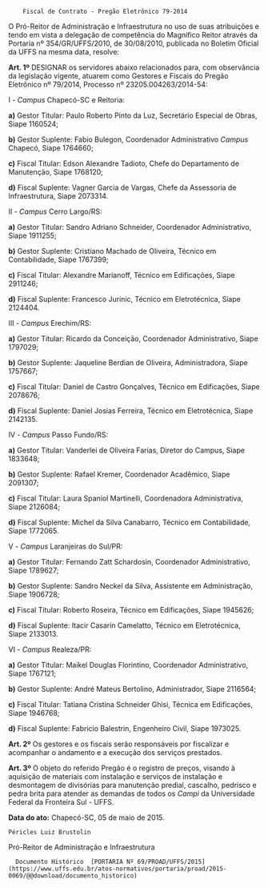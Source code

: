         Fiscal de Contrato - Pregão Eletrônico 79-2014  

O Pró-Reitor de Administração e Infraestrutura no uso de suas atribuições e tendo em vista a delegação de competência do Magnífico Reitor através da Portaria nº 354/GR/UFFS/2010, de 30/08/2010, publicada no Boletim Oficial da UFFS na mesma data, resolve:

 **Art. 1º** DESIGNAR os servidores abaixo relacionados para, com observância da legislação vigente, atuarem como Gestores e Fiscais do Pregão Eletrônico nº 79/2014, Processo nº 23205.004263/2014-54:

 I - *Campus* Chapecó-SC e Reitoria:

 **a)** Gestor Titular: Paulo Roberto Pinto da Luz, Secretário Especial de Obras, Siape 1160524;

 **b)** Gestor Suplente: Fabio Bulegon, Coordenador Administrativo *Campus* Chapecó, Siape 1764660;

 **c)** Fiscal Titular: Edson Alexandre Tadioto, Chefe do Departamento de Manutenção, Siape 1768120;

 **d)** Fiscal Suplente: Vagner Garcia de Vargas, Chefe da Assessoria de Infraestrutura, Siape 2073314.

 II - *Campus* Cerro Largo/RS:

 **a)** Gestor Titular: Sandro Adriano Schneider, Coordenador Administrativo, Siape 1911255;

 **b)** Gestor Suplente: Cristiano Machado de Oliveira, Técnico em Contabilidade, Siape 1767399;

 **c)** Fiscal Titular: Alexandre Marianoff, Técnico em Edificações, Siape 2911246;

 **d)** Fiscal Suplente: Francesco Jurinic, Técnico em Eletrotécnica, Siape 2124404.

 III - *Campus* Erechim/RS:

 **a)** Gestor Titular: Ricardo da Conceição, Coordenador Administrativo, Siape 1797029;

 **b)** Gestor Suplente: Jaqueline Berdian de Oliveira, Administradora, Siape 1757667;

 **c)** Fiscal Titular: Daniel de Castro Gonçalves, Técnico em Edificações, Siape 2078676;

 **d)** Fiscal Suplente: Daniel Josias Ferreira, Técnico em Eletrotécnica, Siape 2142135.

 IV - *Campus* Passo Fundo/RS:

 **a)** Gestor Titular: Vanderlei de Oliveira Farias, Diretor do Campus, Siape 1833648;

 **b)** Gestor Suplente: Rafael Kremer, Coordenador Acadêmico, Siape 2091307;

 **c)** Fiscal Titular: Laura Spaniol Martinelli, Coordenadora Administrativa, Siape 2126084;

 **d)** Fiscal Suplente: Michel da Silva Canabarro, Técnico em Contabilidade, Siape 1772065.

 V - *Campus* Laranjeiras do Sul/PR:

 **a)** Gestor Titular: Fernando Zatt Schardosin, Coordenador Administrativo, Siape 1789627;

 **b)** Gestor Suplente: Sandro Neckel da Silva, Assistente em Administração, Siape 1906728;

 **c)** Fiscal Titular: Roberto Roseira, Técnico em Edificações, Siape 1945626;

 **d)** Fiscal Suplente: Itacir Casarin Camelatto, Técnico em Eletrotécnica, Siape 2133013.

 VI - *Campus* Realeza/PR:

 **a)** Gestor Titular: Maikel Douglas Florintino, Coordenador Administrativo, Siape 1767121;

 **b)** Gestor Suplente: André Mateus Bertolino, Administrador, Siape 2116564;

 **c)** Fiscal Titular: Tatiana Cristina Schneider Ghisi, Técnica em Edificações, Siape 1946768;

 **d)** Fiscal Suplente: Fabricio Balestrin, Engenheiro Civil, Siape 1973025.

 **Art. 2º** Os gestores e os fiscais serão responsáveis por fiscalizar e acompanhar o andamento e a execução dos serviços prestados.

 **Art. 3º** O objeto do referido Pregão é o registro de preços, visando à aquisição de materiais com instalação e serviços de instalação e desmontagem de divisórias para manutenção predial, cascalho, pedrisco e pedra brita para atender as demandas de todos os *Campi* da Universidade Federal da Fronteira Sul - UFFS.

  

   **Data do ato:** Chapecó-SC, 05 de maio de 2015.   
 

    Péricles Luiz Brustolin   
 Pró-Reitor de Administração e Infraestrutura 

      Documento Histórico  [PORTARIA Nº 69/PROAD/UFFS/2015](https://www.uffs.edu.br/atos-normativos/portaria/proad/2015-0069/@@download/documento_historico)     
      